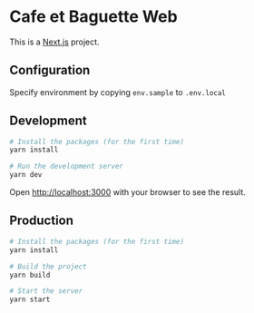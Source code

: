 # Cafe et Baguette Web
This is a [Next.js](https://nextjs.org/) project.

## Configuration
Specify environment by copying `env.sample` to `.env.local`

## Development

```bash
# Install the packages (for the first time)
yarn install

# Run the development server
yarn dev

```

Open [http://localhost:3000](http://localhost:3000) with your browser to see the result.

## Production
```bash
# Install the packages (for the first time)
yarn install

# Build the project
yarn build

# Start the server
yarn start
```
